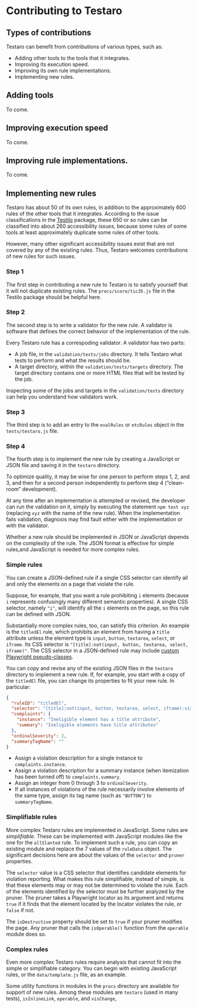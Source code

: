 # Contributing to Testaro

## Types of contributions

Testaro can benefit from contributions of various types, such as:
- Adding other tools to the tools that it integrates.
- Improving its execution speed.
- Improving its own rule implementations.
- Implementing new rules.

## Adding tools

To come.

## Improving execution speed

To come.

## Improving rule implementations.

To come.

## Implementing new rules

Testaro has about 50 of its own rules, in addition to the approximately 600 rules of the other tools that it integrates. According to the issue classifications in the [Testilo](https://www.npmjs.com/package/testilo) package, these 650 or so rules can be classified into about 260 accessibility _issues_, because some rules of some tools at least approximately duplicate some rules of other tools.

However, many other significant accessibility issues exist that are not covered by any of the existing rules. Thus, Testaro welcomes contributions of new rules for such issues.

### Step 1

The first step in contributing a new rule to Testaro is to satisfy yourself that it will not duplicate existing rules. The `procs/score/tic35.js` file in the Testilo package should be helpful here.

### Step 2

The second step is to write a validator for the new rule. A validator is software that defines the correct behavior of the implementation of the rule.

Every Testaro rule has a correspoding validator. A validator has two parts:
- A job file, in the `validation/tests/jobs` directory. It tells Testaro what tests to perform and what the results should be.
- A target directory, within the `validation/tests/targets` directory. The target directory contains one or more HTML files that will be tested by the job.

Inspecting some of the jobs and targets in the `validation/tests` directory can help you understand how validators work.

### Step 3

The third step is to add an entry to the `evalRules` or `etcRules` object in the `tests/testaro.js` file.

### Step 4

The fourth step is to implement the new rule by creating a JavaScript or JSON file and saving it in the `testaro` directory.

To optimize quality, it may be wise for one person to perform steps 1, 2, and 3, and then for a second person independently to perform step 4 (“clean-room” development).

At any time after an implementation is attempted or revised, the developer can run the validation on it, simply by executing the statement `npm test xyz` (replacing `xyz` with the name of the new rule). When the implementation fails validation, diagnosis may find fault either with the implementation or with the validator.

Whether a new rule should be implemented in JSON or JavaScript depends on the complexity of the rule. The JSON format is effective for simple rules,and JavaScript is needed for more complex rules.

### Simple rules

You can create a JSON-defined rule if a single CSS selector can identify all and only the elements on a page that violate the rule.

Suppose, for example, that you want a rule prohibiting `i` elements (because `i` represents confusingly many different semantic properties). A single CSS selector, namely `"i"`, will identify all the `i` elements on the page, so this rule can be defined with JSON.

Substantially more complex rules, too, can satisfy this criterion. An example is the `titledEl` rule, which prohibits an element from having a `title` attribute unless the element type is `input`, `button`, `textarea`, `select`, or `iframe`. Its CSS selector is `"[title]:not(input, button, textarea, select, iframe)"`. The CSS selector in a JSON-defined rule may include [custom Playwright pseudo-classes](https://playwright.dev/docs/other-locators#css-locator).

You can copy and revise any of the existing JSON files in the `testaro` directory to implement a new rule. If, for example, you start with a copy of the `titledEl` file, you can change its properties to fit your new rule. In particular:

```json
{
  "ruleID": "titledEl",
  "selector": "[title]:not(input, button, textarea, select, iframe):visible",
  "complaints": {
    "instance": "Ineligible element has a title attribute",
    "summary": "Ineligible elements have title attributes"
  },
  "ordinalSeverity": 2,
  "summaryTagName": ""
}
```

- Assign a violation description for a single instance to `complaints.instance`.
- Assign a violation description for a summary instance (when itemization has been turned off) to `complaints.summary`.
- Assign an integer from 0 through 3 to `ordinalSeverity`.
- If all instances of violations of the rule necessarily involve elements of the same type, assign its tag name (such as `"BUTTON"`) to `summaryTagName`.

### Simplifiable rules

More complex Testaro rules are implemented in JavaScript. Some rules are _simplifiable_. These can be implemented with JavaScript modules like the one for the `allSlanted` rule. To implement such a rule, you can copy an existing module and replace the 7 values of the `ruleData` object. The significant decisions here are about the values of the `selector` and `pruner` properties.

The `selector` value is a CSS selector that identifies candidate elements for violation reporting. What makes this rule simplifiable, instead of simple, is that these elements may or may not be determined to violate the rule. Each of the elements identified by the selector must be further analyzed by the pruner. The pruner takes a Playwright locator as its argument and returns `true` if it finds that the element located by the locator violates the rule, or `false` if not.

The `isDestructive` property should be set to `true` if your pruner modifies the page. Any pruner that calls the `isOperable()` function from the `operable` module does so.

### Complex rules

Even more complex Testaro rules require analysis that cannot fit into the simple or simplifiable category. You can begin with existing JavaScript rules, or the `data/template.js` file, as an example.

Some utility functions in modules in the `procs` directory are available for support of new rules. Among these modules are `testaro` (used in many tests), `isInlineLink`, `operable`, and `visChange`,
